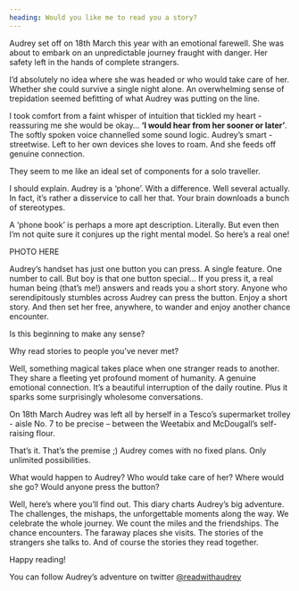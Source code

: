 ```yaml
---
heading: Would you like me to read you a story?
---
```

Audrey set off on 18th March this year with an emotional farewell. She was about to embark on an unpredictable journey fraught with danger. Her safety left in the hands of complete strangers.

I’d absolutely no idea where she was headed or who would take care of her. Whether she could survive a single night alone. An overwhelming sense of trepidation seemed befitting of what Audrey was putting on the line.

I took comfort from a faint whisper of intuition that tickled my heart - reassuring me she would be okay… **‘I would hear from her sooner or later’**. The softly spoken voice channelled some sound logic. Audrey’s smart - streetwise. Left to her own devices she loves to roam. And she feeds off genuine connection.

They seem to me like an ideal set of components for a solo traveller.


I should explain. Audrey is a ‘phone’. With a difference. Well several actually. In fact, it’s rather a disservice to call her that. Your brain downloads a bunch of stereotypes.

A ‘phone book’ is perhaps a more apt description. Literally. But even then I’m not quite sure it conjures up the right mental model. So here’s a real one!

PHOTO HERE

Audrey’s handset has just one button you can press. A single feature. One number to call. But boy is that one button special… If you press it, a real human being (that’s me!) answers and reads you a short story. Anyone who serendipitously stumbles across Audrey can press the button. Enjoy a short story. And then set her free, anywhere, to wander and enjoy another chance encounter.

Is this beginning to make any sense?

Why read stories to people you’ve never met?

Well, something magical takes place when one stranger reads to another. They share a fleeting yet profound moment of humanity. A genuine emotional connection. It’s a beautiful interruption of the daily routine. Plus it sparks some surprisingly wholesome conversations.


On 18th March Audrey was left all by herself in a Tesco’s supermarket trolley - aisle No.  7 to be precise – between the Weetabix and McDougall’s self-raising flour.

That’s it. That’s the premise ;) Audrey comes with no fixed plans. Only unlimited possibilities.

What would happen to Audrey? Who would take care of her? Where would she go? Would anyone press the button?  

Well, here’s where you’ll find out. This diary charts Audrey’s big adventure. The challenges, the mishaps, the unforgettable moments along the way. We celebrate the whole journey. We count the miles and the friendships. The chance encounters. The faraway places she visits. The stories of the strangers she talks to. And of course the stories they read together.

Happy reading!

You can follow Audrey’s adventure on twitter [@readwithaudrey](https://twitter.com/readwithaudrey)
